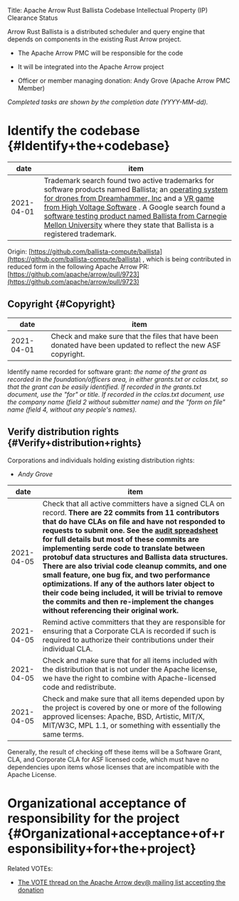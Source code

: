 Title: Apache Arrow Rust Ballista Codebase Intellectual Property (IP) Clearance Status


Arrow Rust Ballista is a distributed scheduler and query engine that depends on components in the existing Rust Arrow project.



- The Apache Arrow PMC will be responsible for the code


- It will be integrated into the Apache Arrow project


- Officer or member managing donation: Andy Grove (Apache Arrow PMC Member)

 _Completed tasks are shown by the completion date (YYYY-MM-dd)._ 


# Identify the codebase {#Identify+the+codebase}

| date | item |
|------|------|
| 2021-04-01 | Trademark search found two active trademarks for software products named Ballista; an [operating system for drones from Dreamhammer, Inc](https://tmsearch.uspto.gov%2Fbin%2Fshowfield%3Ff%3Ddoc%26state%3D4802%3Aoty9vz.2.11) and a [VR game from High Voltage Software](https://tmsearch.uspto.gov%2Fbin%2Fshowfield%3Ff%3Ddoc%26state%3D4802%3Aoty9vz.2.3) . A Google search found a [software testing product named Ballista from Carnegie Mellon University](http://users.ece.cmu.edu%2F~koopman%2Fballista/) where they state that Ballista is a registered trademark. |

Origin: [https://github.com/ballista-compute/ballista](https://github.com/ballista-compute/ballista) , which is being contributed in reduced form in the following Apache Arrow PR: [https://github.com/apache/arrow/pull/9723](https://github.com/apache/arrow/pull/9723) 


## Copyright {#Copyright}

| date | item |
|------|------|
| 2021-04-01 | Check and make sure that the files that have been donated have been updated to reflect the new ASF copyright. |

Identify name recorded for software grant: _the name of the grant as recorded in the foundation/officers area, in either grants.txt or cclas.txt, so that the grant can be easily identified. If recorded in the grants.txt document, use the "for" or title. If recorded in the cclas.txt document, use the company name (field 2 without submitter name) and the "form on file" name (field 4, without any people's names)._ 


## Verify distribution rights {#Verify+distribution+rights}

Corporations and individuals holding existing distribution rights:



-  _Andy Grove_ 

| date | item |
|------|------|
| 2021-04-05 | Check that all active committers have a signed CLA on record. **There are 22 commits from 11 contributors that do have CLAs on file and have not responded to requests to submit one. See the [audit spreadsheet](https://docs.google.com/spreadsheets/d/19rIp24Jvi9KEEq3f8_fxqrThdH0dAaoTKiB0jNapDcY/edit?usp=sharing) for full details but most of these commits are implementing serde code to translate between protobuf data structures and Ballista data structures. There are also trivial code cleanup commits, and one small feature, one bug fix, and two performance optimizations. If any of the authors later object to their code being included, it will be trivial to remove the commits and then re-implement the changes without referencing their original work.**  |
| 2021-04-05 | Remind active committers that they are responsible for ensuring that a Corporate CLA is recorded if such is required to authorize their contributions under their individual CLA. |
| 2021-04-05 | Check and make sure that for all items included with the distribution that is not under the Apache license, we have the right to combine with Apache-licensed code and redistribute. |
| 2021-04-05 | Check and make sure that all items depended upon by the project is covered by one or more of the following approved licenses: Apache, BSD, Artistic, MIT/X, MIT/W3C, MPL 1.1, or something with essentially the same terms. |

Generally, the result of checking off these items will be a Software Grant, CLA, and Corporate CLA for ASF licensed code, which must have no dependencies upon items whose licenses that are incompatible with the Apache License.


# Organizational acceptance of responsibility for the project {#Organizational+acceptance+of+responsibility+for+the+project}

Related VOTEs:



-  [The VOTE thread on the Apache Arrow dev@ mailing list accepting the donation](https://lists.apache.org/thread.html/rb4746aabbfa5a9d7f987db59375315235a78a7ef11dec0bd2a928eb6%40%3Cdev.arrow.apache.org%3E) 
